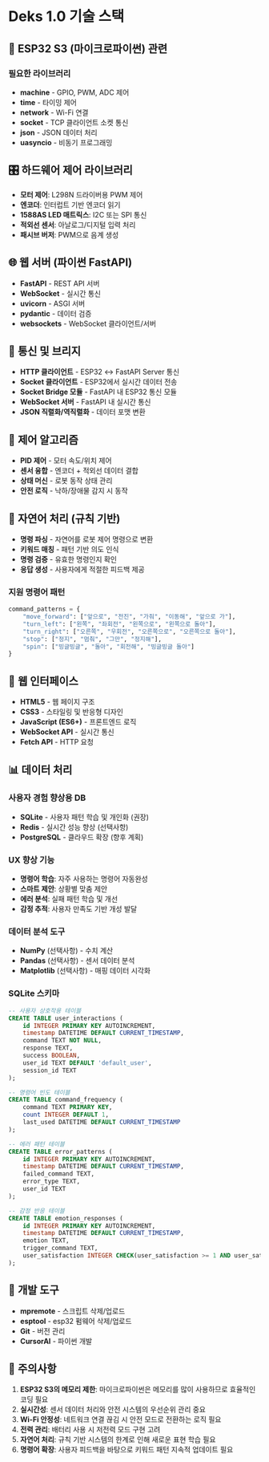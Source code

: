 # Deks 1.0 기술 스택

## 📱 ESP32 S3 (마이크로파이썬) 관련

### 필요한 라이브러리
- **machine** - GPIO, PWM, ADC 제어
- **time** - 타이밍 제어
- **network** - Wi-Fi 연결
- **socket** - TCP 클라이언트 소켓 통신
- **json** - JSON 데이터 처리
- **uasyncio** - 비동기 프로그래밍

## 🎛️ 하드웨어 제어 라이브러리

- **모터 제어**: L298N 드라이버용 PWM 제어
- **엔코더**: 인터럽트 기반 엔코더 읽기
- **1588AS LED 매트릭스**: I2C 또는 SPI 통신
- **적외선 센서**: 아날로그/디지털 입력 처리
- **패시브 버저**: PWM으로 음계 생성

## 🌐 웹 서버 (파이썬 FastAPI)

- **FastAPI** - REST API 서버
- **WebSocket** - 실시간 통신
- **uvicorn** - ASGI 서버
- **pydantic** - 데이터 검증
- **websockets** - WebSocket 클라이언트/서버

## 🔌 통신 및 브리지

- **HTTP 클라이언트** - ESP32 ↔ FastAPI Server 통신
- **Socket 클라이언트** - ESP32에서 실시간 데이터 전송
- **Socket Bridge 모듈** - FastAPI 내 ESP32 통신 모듈
- **WebSocket 서버** - FastAPI 내 실시간 통신
- **JSON 직렬화/역직렬화** - 데이터 포맷 변환

## 🧠 제어 알고리즘

- **PID 제어** - 모터 속도/위치 제어
- **센서 융합** - 엔코더 + 적외선 데이터 결합
- **상태 머신** - 로봇 동작 상태 관리
- **안전 로직** - 낙하/장애물 감지 시 동작

## 🤖 자연어 처리 (규칙 기반)

- **명령 파싱** - 자연어를 로봇 제어 명령으로 변환
- **키워드 매칭** - 패턴 기반 의도 인식
- **명령 검증** - 유효한 명령인지 확인
- **응답 생성** - 사용자에게 적절한 피드백 제공

### 지원 명령어 패턴
```python
command_patterns = {
    "move_forward": ["앞으로", "전진", "가줘", "이동해", "앞으로 가"],
    "turn_left": ["왼쪽", "좌회전", "왼쪽으로", "왼쪽으로 돌아"],
    "turn_right": ["오른쪽", "우회전", "오른쪽으로", "오른쪽으로 돌아"],
    "stop": ["정지", "멈춰", "그만", "정지해"],
    "spin": ["빙글빙글", "돌아", "회전해", "빙글빙글 돌아"]
}
```

## 🎨 웹 인터페이스

- **HTML5** - 웹 페이지 구조
- **CSS3** - 스타일링 및 반응형 디자인
- **JavaScript (ES6+)** - 프론트엔드 로직
- **WebSocket API** - 실시간 통신
- **Fetch API** - HTTP 요청

## 📊 데이터 처리

### 사용자 경험 향상용 DB
- **SQLite** - 사용자 패턴 학습 및 개인화 (권장)
- **Redis** - 실시간 성능 향상 (선택사항)
- **PostgreSQL** - 클라우드 확장 (향후 계획)

### UX 향상 기능
- **명령어 학습**: 자주 사용하는 명령어 자동완성
- **스마트 제안**: 상황별 맞춤 제안
- **에러 분석**: 실패 패턴 학습 및 개선
- **감정 추적**: 사용자 만족도 기반 개성 발달

### 데이터 분석 도구
- **NumPy** (선택사항) - 수치 계산
- **Pandas** (선택사항) - 센서 데이터 분석
- **Matplotlib** (선택사항) - 매핑 데이터 시각화

### SQLite 스키마
```sql
-- 사용자 상호작용 테이블
CREATE TABLE user_interactions (
    id INTEGER PRIMARY KEY AUTOINCREMENT,
    timestamp DATETIME DEFAULT CURRENT_TIMESTAMP,
    command TEXT NOT NULL,
    response TEXT,
    success BOOLEAN,
    user_id TEXT DEFAULT 'default_user',
    session_id TEXT
);

-- 명령어 빈도 테이블
CREATE TABLE command_frequency (
    command TEXT PRIMARY KEY,
    count INTEGER DEFAULT 1,
    last_used DATETIME DEFAULT CURRENT_TIMESTAMP
);

-- 에러 패턴 테이블
CREATE TABLE error_patterns (
    id INTEGER PRIMARY KEY AUTOINCREMENT,
    timestamp DATETIME DEFAULT CURRENT_TIMESTAMP,
    failed_command TEXT,
    error_type TEXT,
    user_id TEXT
);

-- 감정 반응 테이블
CREATE TABLE emotion_responses (
    id INTEGER PRIMARY KEY AUTOINCREMENT,
    timestamp DATETIME DEFAULT CURRENT_TIMESTAMP,
    emotion TEXT,
    trigger_command TEXT,
    user_satisfaction INTEGER CHECK(user_satisfaction >= 1 AND user_satisfaction <= 5)
);
```

## 🔧 개발 도구

- **mpremote** - 스크립트 삭제/업로드
- **esptool** - esp32 펌웨어 삭제/업로드
- **Git** - 버전 관리
- **CursorAI** - 파이썬 개발

## 🚨 주의사항

1. **ESP32 S3의 메모리 제한**: 마이크로파이썬은 메모리를 많이 사용하므로 효율적인 코딩 필요
2. **실시간성**: 센서 데이터 처리와 안전 시스템의 우선순위 관리 중요
3. **Wi-Fi 안정성**: 네트워크 연결 끊김 시 안전 모드로 전환하는 로직 필요
4. **전력 관리**: 배터리 사용 시 저전력 모드 구현 고려
5. **자연어 처리**: 규칙 기반 시스템의 한계로 인해 새로운 표현 학습 필요
6. **명령어 확장**: 사용자 피드백을 바탕으로 키워드 패턴 지속적 업데이트 필요